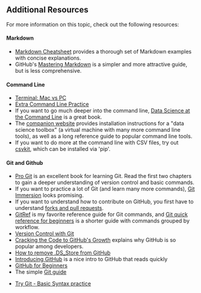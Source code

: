 
## Additional Resources

For more information on this topic, check out the following resources:
#### Markdown
* [Markdown Cheatsheet](https://github.com/adam-p/markdown-here/wiki/Markdown-Cheatsheet) provides a thorough set of Markdown examples with concise explanations.
* GitHub's [Mastering Markdown](https://guides.github.com/features/mastering-markdown/) is a simpler and more attractive guide, but is less comprehensive.


#### Command Line
* [Terminal: Mac vs PC](https://stackoverflow.com/questions/28487128/what-program-in-windows-is-equivalent-to-oss-terminal)
* [Extra Command Line Practice](http://generalassembly.github.io/prework/cl/)
* If you want to go much deeper into the command line, [Data Science at the Command Line](http://amzn.to/1gSjcvV) is a great book.
* The [companion website](http://datascienceatthecommandline.com/) provides installation instructions for a "data science toolbox"
(a virtual machine with many more command line tools), as well as a long reference guide to popular command line tools.
* If you want to do more at the command line with CSV files, try out [csvkit](http://csvkit.readthedocs.org/), which can be installed via 'pip'.

#### Git and Github
* [Pro Git](http://git-scm.com/book/en/v2) is an excellent book for learning Git. Read the first two chapters to gain a deeper understanding of version control and basic commands.
* If you want to practice a lot of Git (and learn many more commands), [Git Immersion](http://gitimmersion.com/) looks promising.
* If you want to understand how to contribute on GitHub, you first have to understand [forks and pull requests](http://www.dataschool.io/simple-guide-to-forks-in-github-and-git/).
* [GitRef](http://gitref.org/) is my favorite reference guide for Git commands, and [Git quick reference for beginners](http://www.dataschool.io/git-quick-reference-for-beginners/) is a shorter guide with commands grouped by workflow.
* [Version Control with Git](http://amzn.to/1gSkBm2)
* [Cracking the Code to GitHub's Growth](https://growthhackers.com/growth-studies/github) explains why GitHub is so popular among developers.
* [How to remove .DS_Store from GitHub](https://gist.github.com/vybstat/1680bef4715bfbcb0268)
* [Introducing GitHub](http://amzn.to/1KCjWg6) is a nice intro to GitHub that reads quickly
* [GitHub for Beginners](http://readwrite.com/2013/09/30/understanding-github-a-journey-for-beginners-part-1)
* The simple [Git guide](http://rogerdudler.github.io/git-guide/)
- [Try Git - Basic Syntax practice](https://try.github.io/levels/1/challenges/1)
